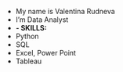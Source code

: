 - My name is Valentina Rudneva
- I’m Data Analyst
- **- SKILLS:**
- Python
- SQL
- Excel, Power Point
- Tableau
  
